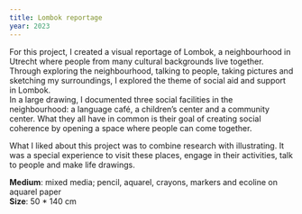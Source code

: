 ```yaml
---
title: Lombok reportage
year: 2023
---
```

For this project, I created a visual reportage of Lombok, a neighbourhood in Utrecht where people from many cultural backgrounds live together. Through exploring the neighbourhood, talking to people, taking pictures and sketching my surroundings, I explored the theme of social aid and support in Lombok. 
<br>
In a large drawing, I documented three social facilities in the neighbourhood: a language café, a children’s center and a community center. What they all have in common is their goal of creating social coherence by opening a space where people can come together.

<images images="1voorkamer.jpg,2wishing_well.jpg,rosa.jpg" height="500px" width="500px" lgColumns="3" caption="Details of the three facilities">


What I liked about this project was to combine research with illustrating. It was a special experience to visit these places, engage in their activities, talk to people and make life drawings.


<single-image src="cover.jpg" height="500" width="1000" caption="The full reportage">
<single-image src="wip.JPG" height="500" width="500">

**Medium**: mixed media; pencil, aquarel, crayons, markers and ecoline on aquarel paper <br> **Size**: 50 * 140 cm

